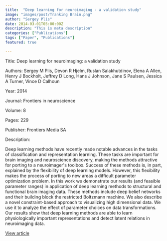 ```yaml
---
title:  "Deep learning for neuroimaging - a validation study"
image: "images/post/Tranking Brain.png"
author: "Sergey Plis"
date: 2014-03-01T05:00:00Z
description: "This is meta description"
categories: ["Publications"]
tags: ["Paper", "Publications"]
featured: true

---
```

Title: Deep learning for neuroimaging: a validation study
  
Authors: Sergey M Plis, Devon R Hjelm, Ruslan Salakhutdinov, Elena A Allen, Henry J Bockholt, Jeffrey D Long, Hans J Johnson, Jane S Paulsen, Jessica A Turner, Vince D Calhoun
  
Year: 2014
  
Journal: Frontiers in neuroscience
  
Volume: 8
  
Pages: 229
  
Publisher: Frontiers Media SA
  
Description:
  
Deep learning methods have recently made notable advances in the tasks of classification and representation learning. These tasks are important for brain imaging and neuroscience discovery, making the methods attractive for porting to a neuroimager&#x27;s toolbox. Success of these methods is, in part, explained by the flexibility of deep learning models. However, this flexibility makes the process of porting to new areas a difficult parameter optimization problem. In this work we demonstrate our results (and feasible parameter ranges) in application of deep learning methods to structural and functional brain imaging data. These methods include deep belief networks and their building block the restricted Boltzmann machine. We also describe a novel constraint-based approach to visualizing high dimensional data. We use it to analyze the effect of parameter choices on data transformations. Our results show that deep learning methods are able to learn physiologically important representations and detect latent relations in neuroimaging data.

  
[View article](https://www.frontiersin.org/articles/10.3389/fnins.2014.00229/full)  

